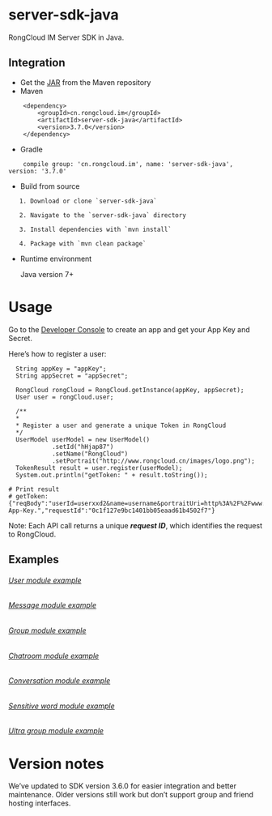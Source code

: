 # server-sdk-java

RongCloud IM Server SDK in Java.

## Integration

* Get the [JAR](https://search.maven.org/search?q=g:cn.rongcloud.im%20AND%20a:server-sdk-java&core=gav) from the Maven repository
* Maven
```
    <dependency>
        <groupId>cn.rongcloud.im</groupId>
        <artifactId>server-sdk-java</artifactId>
        <version>3.7.0</version>
    </dependency>
```
* Gradle
```
    compile group: 'cn.rongcloud.im', name: 'server-sdk-java', version: '3.7.0'
```
* Build from source
```
   1. Download or clone `server-sdk-java`
   
   2. Navigate to the `server-sdk-java` directory
   
   3. Install dependencies with `mvn install`
   
   4. Package with `mvn clean package`
```
* Runtime environment

  Java version 7+

# Usage

Go to the [Developer Console](https://console.rongcloud.io/) to create an app and get your App Key and Secret.

Here’s how to register a user:

```
  String appKey = "appKey";
  String appSecret = "appSecret";
       
  RongCloud rongCloud = RongCloud.getInstance(appKey, appSecret);
  User user = rongCloud.user;

  /**
  *
  * Register a user and generate a unique Token in RongCloud
  */
  UserModel userModel = new UserModel()
            .setId("hHjap87")
            .setName("RongCloud")
            .setPortrait("http://www.rongcloud.cn/images/logo.png");
  TokenResult result = user.register(userModel);
  System.out.println("getToken: " + result.toString());

```
```
# Print result
# getToken: {"reqBody":"userId=userxxd2&name=username&portraitUri=http%3A%2F%2Fwww.rongcloud.cn%2Fimages%2Flogo.png","code":1002,"errorMessage":"Invalidate App-Key.","requestId":"0c1f127e9bc1401bb05eaad61b4502f7"}
```

Note: Each API call returns a unique ***request ID***, which identifies the request to RongCloud.

## Examples

###### [User module example](./src/main/java/io/rong/example/user)

###### [Message module example](./src/main/java/io/rong/example/message/MessageExample.java)

###### [Group module example](./src/main/java/io/rong/example/group)

###### [Chatroom module example](./src/main/java/io/rong/example/chatroom/)

###### [Conversation module example](./src/main/java/io/rong/example/conversation/ConversationExample.java)

###### [Sensitive word module example](./src/main/java/io/rong/example/sensitive/SensitiveExample.java)

###### [Ultra group module example](./src/main/java/io/rong/example/ultragroup)

# Version notes

We’ve updated to SDK version 3.6.0 for easier integration and better maintenance. Older versions still work but don’t support group and friend hosting interfaces.
